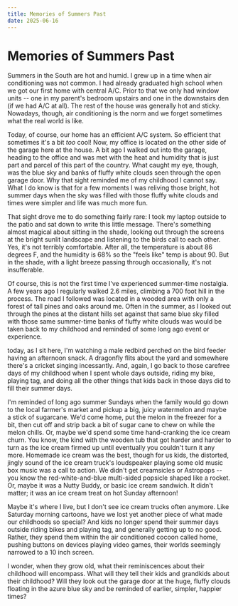```yaml
---
title: Memories of Summers Past
date: 2025-06-16
---
```

# Memories of Summers Past

Summers in the South are hot and humid. I grew up in a time when air conditioning was not common. I had already graduated high school when we got our first home with central A/C. Prior to that we only had window units -- one in my parent's bedroom upstairs and one in the downstairs den (if we had A/C at all). The rest of the house was generally hot and sticky. Nowadays, though, air conditioning is the norm and we forget sometimes what the real world is like. 

Today, of course, our home has an efficient A/C system. So efficient that sometimes it's a bit *too* cool! Now, my office is located on the other side of the garage here at the house. A bit ago I walked out into the garage, heading to the office and was met with the heat and humidity that is just part and parcel of this part of the country. What caught my eye, though, was the blue sky and banks of fluffy white clouds seen through the open garage door. Why that sight reminded me of my childhood I cannot say. What I do know is that for a few moments I was reliving those bright, hot summer days when the sky was filled with those fluffy white clouds and times were simpler and life was much more fun. 

That sight drove me to do something fairly rare: I took my laptop outside to the patio and sat down to write this little message. There's something almost magical about sitting in the shade, looking out through the screens at the bright sunlit landscape and listening to the birds call to each other.  Yes, it's not terribly comfortable. After all, the temperature is about 86 degrees F, and the humidity is 68% so the "feels like" temp is about 90. But in the shade, with a light breeze passing through occasionally, it's not insufferable.

Of course, this is not the first time I've experienced summer-time nostalgia. A few years ago I regularly walked 2.6 miles, climbing a 700 foot hill in the process. The road I followed was located in a wooded area with only a forest of tall pines and oaks around me. Often in the summer, as I looked out through the pines at the distant hills set against that same blue sky filled with those same summer-time banks of fluffy white clouds was would be taken back to my childhood and reminded of some long ago event or experience. 

today, as I sit here, I'm watching a male redbird perched on the bird feeder having an afternoon snack. A dragonfly flits about the yard and somewhere there's a cricket singing incessantly. And, again, I go back to those carefree days of my childhood when I spent whole days outside, riding my bike, playing tag, and doing all the other things that kids back in those days did to fill their summer days. 

I'm reminded of long ago summer Sundays when the family would go down to the local farmer's market and pickup a big, juicy watermelon and maybe a stick of sugarcane.  We'd come home, put the melon in the freezer for a bit, then cut off and strip back a bit of sugar cane to chew on while the melon chills.
Or, maybe we'd spend some time hand-cranking the ice cream churn. You know, the kind with the wooden tub that got harder and harder to turn as the ice cream firmed up until eventually you couldn't turn it any more. Homemade ice cream was the best, though for us kids, the distorted, jingly sound of the ice cream truck's loudspeaker playing some old music box music was a call to action. We didn't get creamsicles or Astropops -- you know the red-white-and-blue multi-sided popsicle shaped like a rocket. Or, maybe it was a Nutty Buddy, or basic ice cream sandwich.  It didn't matter; it was an ice cream treat on hot Sunday afternoon!

Maybe it's where I live, but I don't see ice cream trucks often anymore.  Like Saturday morning cartoons, have we lost yet another piece of what made our childhoods so special? And kids no longer spend their summer days outside riding bikes and playing tag, and generally getting up to no good. Rather, they spend them within the air conditioned cocoon called home, pushing buttons on devices playing video games, their worlds seemingly narrowed to a 10 inch screen. 

I wonder, when they grow old, what their reminiscences about their childhood will encompass. What will they tell their kids and grandkids about their childhood?  Will they look out the garage door at the huge, fluffy clouds floating in the azure blue sky and be reminded of earlier, simpler, happier times?
